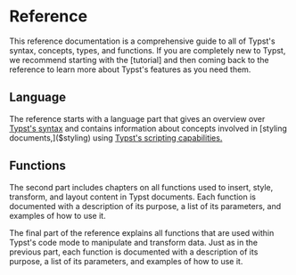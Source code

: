 
# Reference
This reference documentation is a comprehensive guide to all of Typst's syntax,
concepts, types, and functions. If you are completely new to Typst, we recommend
starting with the [tutorial] and then coming back to the reference to learn more
about Typst's features as you need them.

## Language
The reference starts with a language part that gives an overview over
[Typst's syntax]($syntax) and contains information about concepts involved in
[styling documents,]($styling) using
[Typst's scripting capabilities.]($scripting)

## Functions
The second part includes chapters on all functions used to insert, style, transform,
and layout content in Typst documents. Each function is documented with a
description of its purpose, a list of its parameters, and examples of how to use
it.

The final part of the reference explains all functions that are used within
Typst's code mode to manipulate and transform data. Just as in the previous
part, each function is documented with a description of its purpose, a list of
its parameters, and examples of how to use it.